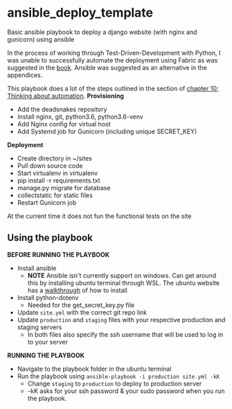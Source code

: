 # ansible_deploy_template
Basic ansible playbook to deploy a django website (with nginx and gunicorn) using ansible

In the process of working through Test-Driven-Development with Python, I was unable to successfully automate the deployment using Fabric as was suggested in the [book](https://www.obeythetestinggoat.com/book/chapter_automate_deployment_with_fabric.html). Ansible was suggested as an alternative in the appendices. 

This playbook does a lot of the steps outlined in the section of [chapter 10: Thinking about automation](https://www.obeythetestinggoat.com/book/chapter_making_deployment_production_ready.html#_thinking_about_automating). 
**Provisioning**
* Add the deadsnakes repository 
* Install nginx, git, python3.6, python3.6-venv
* Add Nginx config for virtual host
* Add Systemd job for Gunicorn (including unique SECRET_KEY)

**Deployment**
* Create directory in ~/sites
* Pull down source code
* Start virtualenv in virtualenv
* pip install -r requirements.txt
* manage.py migrate for database
* collectstatic for static files
* Restart Gunicorn job

At the current time it does not fun the functional tests on the site

## Using the playbook

**BEFORE RUNNING THE PLAYBOOK**
* Install ansible
     * **NOTE** Ansible isn't currently support on windows. Can get around this by installing ubuntu terminal through WSL. The ubuntu website has a [walkthrough](https://ubuntu.com/tutorials/ubuntu-on-windows) of how to install
* Install python-dotenv
     * Needed for the get_secret_key.py file
* Update `site.yml` with the correct git repo link
* Update `production` and `staging` files with your respective production and staging servers
     * In both files also specify the ssh username that will be used to log in to your server

**RUNNING THE PLAYBOOK**
  * Navigate to the playbook folder in the ubuntu terminal
  * Run the playbook using `ansible-playbook -i production site.yml -kK`
    * Change `staging` to `production` to deploy to production server
    * -kK asks for your ssh password & your sudo password when you run the playbook.
